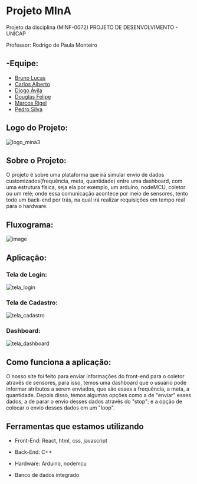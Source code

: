 # Projeto MInA

Projeto da disciplina (MINF-0072) PROJETO DE DESENVOLVIMENTO - UNICAP

Professor: Rodrigo de Paula Monteiro

## -Equipe:

- [Bruno Lucas](https://github.com/BrunoLucass)
- [Carlos Alberto](https://github.com/CarlosJr20)
- [Diogo Ávila](https://github.com/aviladiogo)
- [Douglas Felipe](https://github.com/douglas0100)
- [Marcos Rigel](https://github.com/MarcosRigel)
- [Pedro Silva](https://github.com/PedroSilvaBarros)


## Logo do Projeto:

![logo_mina3](https://user-images.githubusercontent.com/59017718/194776664-5a1ee00e-7241-4270-9713-0570ce602da5.png)


## Sobre o Projeto:

O projeto é sobre uma plataforma que irá simular envio de dados customizados(frequência, meta, quantidade) entre uma dashboard, com uma estrutura física, seja ela por exemplo, um arduíno, nodeMCU, coletor ou um relé; onde essa comunicação acontece por meio de sensores, tento todo um back-end por trás, na qual irá realizar requisições em tempo real para o hardware.

## Fluxograma:

![image](https://user-images.githubusercontent.com/59017718/203636559-24fd5a39-35e2-4d02-a398-af7abf5277fc.png)


## Aplicação:

### Tela de Login:

![tela_login](https://user-images.githubusercontent.com/59017718/202697051-3285d843-cdf9-4397-af5d-71838e18ccd6.jpg)

### Tela de Cadastro: 

![tela_cadastro](https://user-images.githubusercontent.com/59017718/202696992-bbad7952-6e13-4316-a5d3-986c78ec7612.jpg)

### Dashboard:

![tela_dashboard](https://user-images.githubusercontent.com/59017718/202697117-c806b42f-daed-4a8a-bfe7-0fba57fd3186.jpg)

## Como funciona a aplicação: 

O nosso site foi feito para enviar informações do front-end para o coletor atravês de sensores, para isso, temos uma dashboard que o usuário pode informar atributos a serem enviados, que são esses a frequência, a meta, a quantidade. Depois disso, temos algumas opções como a de "enviar" esses dados; a de parar o envio desses dados atravês do "stop"; e a opção de colocar o envio desses dados em um "loop".    

## Ferramentas que estamos utilizando
  - Front-End: React, html, css, javascript                                                                                                                                 
  - Back-End: C++
  
  - Hardware: Arduino, nodemcu
  
  - Banco de dados integrado
